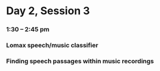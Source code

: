# Day 2, Session 3
### 1:30 – 2:45 pm
### Lomax speech/music classifier

<!-- File by file -->


<!-- Pull clips and sort them by hand -->

<!-- Start classifying files -->


<!-- Then do cross-validation within clips -->
### Finding speech passages within music recordings